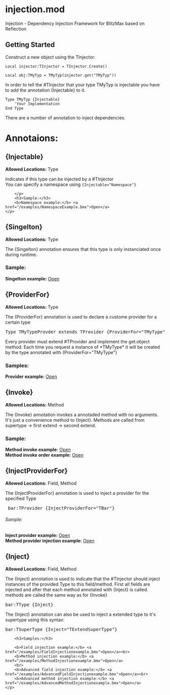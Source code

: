 injection.mod
=============

Injection - Dependency Injection Framework for BlitzMax based on Reflection

## Getting Started 
Construct a new object using the TInjector:

```bmx
Local injector:TInjector = TInjector.Create()

Local obj:TMyTyp = TMyTyp(injector.get("TMyTyp"))
```

In order to tell the #TInjector that your type TMyTyp is injectable you have to add the annotation {Injectable} to it.  

```bmx
Type TMyTyp {Injectable}
    'Your Implementation
End Type
```

There are a number of annotation to inject dependencies.

# Annotaions:
<h2>{Injectable}</h2>
<div>
    <p>
        <span><b>Allowed Locations:</b> Type</span>
        <p>
            Indicates if this type can be injected by a #TInjector<br />
            You can specify a namespace using <code>{Injectable="Namespace"}</code>

        </p>
        <h3>Sample:</h3>
        <b>Namespace example:</b> <a href="/examples/NamespaceExample.bmx">Open</a>
    </p>
</div>
<h2>{Singelton}</h2>
<div>
    <p>
        <span><b>Allowed Locations:</b> Type</span>
        <p>
        The {Singelton} annotation ensures that this type is only instanciated once during runtime.
        </p>
        <h3>Sample:</h3>
        <b>Singelton example:</b> <a href="/examples/Singeltonexample.bmx">Open</a>
    </p>
</div>
<h2>{ProviderFor}</h2>
<div>
    <p>
        <span><b>Allowed Locations:</b> Type</span>
        <p>
        The {ProviderFor} annotation is used to declare a custome provider for a certain type
        <pre>Type TMyTypeProvder extends TProvider {ProviderFor="TMyType"}</pre>
        </p>
        <p>
        Every provider must extend #TProvider and implement the get:object method.
        Each time you request a instance of *TMyType* it will be created by the type annotated with {ProviderFor="TMyType"}
        </p>
        <h3>Samples:</h3>
        <b>Provider example:</b> <a href="/examples/Providerexample.bmx">Open</a><br>
    </p>
</div>
<h2>{Invoke}</h2>
<div>
    <p>
        <span><b>Allowed Locations:</b> Method</span>
        <p>
        The {Invoke} annotation invokes a annotaded method with no arguments. It's just a convenience method to {Inject}.
        Methods are called from supertype -> first extend -> second extend.
        </p>
        <h3>Sample:</h3>
        <b>Method invoke example:</b> <a href="/examples/MethodInvokeexample.bmx">Open</a><br>
        <b>Method invoke order example:</b> <a href="/examples/MethodInvokeOrderexample.bmx">Open</a>
    </p>
</div>
<h2>{InjectProviderFor}</h2>
<div>
    <p>
        <span><b>Allowed Locations:</b> Field, Method</span>
        <p>
        The {InjectProviderFor} annotation is used to inject a provider for the specified Type
        <pre> bar:TProvider {InjectProviderFor="TBar"}</pre>
        </p>
        <h6>Sample:</h6>
        <b>Inject provider example:</b> <a href="/examples/InjectProviderexample.bmx">Open</a><br>
        <b>Method provider injection example:</b> <a href="/examples/MethodProviderInjectionexample.bmx">Open</a>
    </p>
</div>
<h2>{Inject}</h2>
<div>
    <p>
        <span><b>Allowed Locations:</b> Field, Method</span>
        <p>
        The {Inject} annotation is used to indicate that the #TInjector should inject instances of the provided Type
        to this field/method. First all fields are injected and after that each method annotated with {Inject} is called.
        methods are called the same way as for {Invoke}
        <pre>bar:TType {Inject}</pre>
        </p>
        <p>
            The {Inject} annotation can also be used to inject a extended type to it's supertype using this syntax:
            <pre>bar:TSuperType {Inject="TExtendSuperType"}</pre>
        </p>
        
        <h3>Samples:</h3>
        
        <b>Field injection example:</b> <a href="/examples/FieldInjectionexample.bmx">Open</a><br>
        <b>Method injection example:</b> <a href="/examples/MethodInjectionexample.bmx">Open</a>
        <br>
        <b>Advanced field injection example:</b> <a href="/examples/AdvancedFieldInjectionexample.bmx">Open</a><br>
        <b>Advanced method injection example:</b> <a href="/examples/AdvancedMethodInjectionexample.bmx">Open</a>
    </p>
</div>
